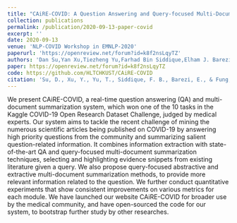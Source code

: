 ```yaml
---
title: "CAiRE-COVID: A Question Answering and Query-focused Multi-Document Summarization System for COVID-19 Scholarly Information Management"
collection: publications
permalink: /publication/2020-09-13-paper-covid
excerpt: ''
date: 2020-09-13
venue: 'NLP-COVID Workshop in EMNLP-2020'
paperurl: 'https://openreview.net/forum?id=k8f2nsLqyTZ'
authors: 'Dan Su,Yan Xu,Tiezheng Yu,Farhad Bin Siddique,Elham J. Barezi,Pascale Fung'
paper: https://openreview.net/forum?id=k8f2nsLqyTZ
code: https://github.com/HLTCHKUST/CAiRE-COVID
citation: 'Su, D., Xu, Y., Yu, T., Siddique, F. B., Barezi, E., & Fung, P. (2020, December). CAiRE-COVID: A Question Answering and Query-focused Multi-Document Summarization System for COVID-19 Scholarly Information Management. In Proceedings of the 1st Workshop on NLP for COVID-19 (Part 2) at EMNLP 2020.'
---
```

We present CAiRE-COVID, a real-time question answering (QA) and multi-document summarization system, which won one of the 10 tasks in the Kaggle COVID-19 Open Research Dataset Challenge, judged by medical experts. Our system aims to tackle the recent challenge of mining the numerous scientific articles being published on COVID-19 by answering high priority questions from the community and summarizing salient question-related information. It combines information extraction with state-of-the-art QA and query-focused multi-document summarization techniques, selecting and highlighting evidence snippets from existing literature given a query. We also propose query-focused abstractive and extractive multi-document summarization methods, to provide more relevant information related to the question. We further conduct quantitative experiments that show consistent improvements on various metrics for each module. We have launched our website CAiRE-COVID for broader use by the medical community, and have open-sourced the code for our system, to bootstrap further study by other researches.